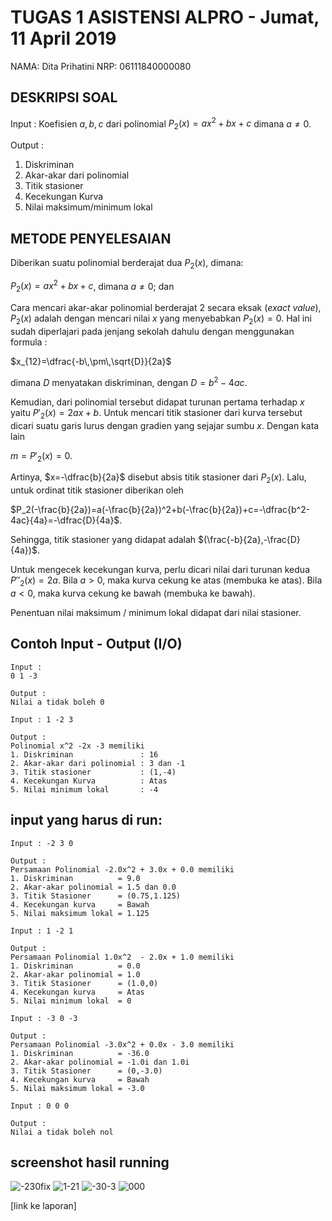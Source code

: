 # TUGAS 1 ASISTENSI ALPRO - Jumat, 11 April 2019
NAMA: Dita Prihatini
NRP: 06111840000080

## DESKRIPSI SOAL
Input : Koefisien $a,b,c$ dari polinomial $P_2(x)=ax^2+bx+c$ dimana $a\neq0$.

Output :

1. Diskriminan
2. Akar-akar dari polinomial
3. Titik stasioner
4. Kecekungan Kurva
5. Nilai maksimum/minimum lokal

## METODE PENYELESAIAN
Diberikan suatu polinomial berderajat dua $P_2(x)$, dimana:

$P_2(x)=ax^2+bx+c$, dimana $a\neq0$; dan

Cara mencari akar-akar polinomial berderajat 2 secara eksak (*exact value*), $P_2(x)$ adalah dengan mencari nilai $x$ yang menyebabkan $P_2(x)=0$. Hal ini sudah diperlajari pada jenjang sekolah dahulu dengan menggunakan formula :

$x_{12}=\dfrac{-b\,\pm\,\sqrt{D}}{2a}$

dimana $D$ menyatakan diskriminan, dengan $D=b^2-4ac$.

Kemudian, dari polinomial tersebut didapat turunan pertama terhadap $x$ yaitu $P'_2(x)=2ax+b$. Untuk mencari titik stasioner dari kurva tersebut dicari suatu garis lurus dengan gradien yang sejajar sumbu $x$. Dengan kata lain 

$m=P'_2(x)=0$. 

Artinya, $x=-\dfrac{b}{2a}$ disebut absis titik stasioner dari $P_2(x)$. Lalu, untuk ordinat titik stasioner diberikan oleh 

$P_2(-\frac{b}{2a})=a(-\frac{b}{2a})^2+b(-\frac{b}{2a})+c=-\dfrac{b^2-4ac}{4a}=-\dfrac{D}{4a}$.

Sehingga, titik stasioner yang didapat adalah $(\frac{-b}{2a},-\frac{D}{4a})$.

Untuk mengecek kecekungan kurva, perlu dicari nilai dari turunan kedua $P''_2(x)=2a$. Bila $a>0$, maka kurva cekung ke atas (membuka ke atas). Bila $a<0$, maka kurva cekung ke bawah (membuka ke bawah).

Penentuan nilai maksimum / minimum lokal didapat dari nilai stasioner.

## Contoh Input - Output (I/O)
~~~~
Input :
0 1 -3

Output :
Nilai a tidak boleh 0
~~~~
~~~~
Input : 1 -2 3

Output :
Polinomial x^2 -2x -3 memiliki
1. Diskriminan               : 16
2. Akar-akar dari polinomial : 3 dan -1
3. Titik stasioner           : (1,-4)
4. Kecekungan Kurva          : Atas
5. Nilai minimum lokal       : -4
~~~~

## input yang harus di run:
~~~~
Input : -2 3 0

Output :
Persamaan Polinomial -2.0x^2 + 3.0x + 0.0 memiliki
1. Diskriminan          = 9.0
2. Akar-akar polinomial = 1.5 dan 0.0
3. Titik Stasioner      = (0.75,1.125)
4. Kecekungan kurva     = Bawah
5. Nilai maksimum lokal = 1.125

~~~~
~~~~
Input : 1 -2 1

Output :
Persamaan Polinomial 1.0x^2  - 2.0x + 1.0 memiliki
1. Diskriminan          = 0.0
2. Akar-akar polinomial = 1.0
3. Titik Stasioner      = (1.0,0)
4. Kecekungan kurva     = Atas
5. Nilai minimum lokal  = 0
~~~~
~~~~
Input : -3 0 -3

Output :
Persamaan Polinomial -3.0x^2 + 0.0x - 3.0 memiliki
1. Diskriminan          = -36.0
2. Akar-akar polinomial = -1.0i dan 1.0i
3. Titik Stasioner      = (0,-3.0)
4. Kecekungan kurva     = Bawah
5. Nilai maksimum lokal = -3.0
~~~~
~~~~
Input : 0 0 0

Output :
Nilai a tidak boleh nol
~~~~

## screenshot hasil running
![-230fix](https://user-images.githubusercontent.com/49512967/56495398-d3019a80-651f-11e9-938a-78778af08326.png)
![1-21](https://user-images.githubusercontent.com/49512967/56495247-6090ba80-651f-11e9-9dd0-79d8737dd7b5.png)
![-30-3](https://user-images.githubusercontent.com/49512967/56495250-64244180-651f-11e9-9984-bdc7af4c577c.png)
![000](https://user-images.githubusercontent.com/49512967/56495252-671f3200-651f-11e9-8d7e-6b43e95e7c70.png)

[link ke laporan]
